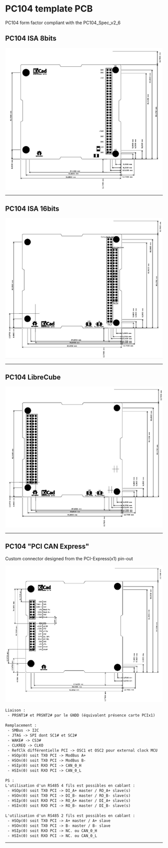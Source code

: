 # PC104 template PCB

PC104 form factor compliant with the PC104_Spec_v2_6

## PC104 ISA 8bits
![PC104 ISA Obits](./PC104_ISA_8bits/PC104_ISA_8bits.jpg)

---
## PC104 ISA 16bits
![PC104 ISA Obits](./PC104_ISA_16bits/PC104_ISA_16bits.jpg)

---
## PC104 LibreCube
![PC104 ISA Obits](./PC104_LibreCube/PC104_LibreCube.jpg)

---
## PC104 "PCI CAN Express"
Custom connector designed from the PCI-Express(x1) pin-out

![PC104 ISA Obits](./PC104_PCI_CAN_Express/PC104_PCI_CAN_Express.jpg)


	Liaison :
	 - PRSNT1# et PRSNT2# par le GNDD (équivalent présence carte PCIx1)
	
	Remplacement :
	 - SMBus -> I2C
	 - JTAG -> SPI dont SC1# et SC2#
	 - WAKE# -> CS3#
	 - CLKREQ -> CLKO
	 - RefClk différentielle PCI -> OSC1 et OSC2 pour external clock MCU
	 - HSOp(0) soit TX0 PCI -> ModBus A+
	 - HSOn(0) soit TX0 PCI -> ModBus B-
	 - HSIp(0) soit RXO PCI -> CAN_0_H
	 - HSIn(0) soit RXO PCI -> CAN_0_L
	
	PS : 
	L'utilisation d'un RS485 4 fils est possibles en cablant :
	 - HSOp(0) soit TX0 PCI -> DI_A+ master / RO_A+ slave(s)
	 - HSOn(0) soit TX0 PCI -> DI_B- master / RO_B- slave(s)
	 - HSIp(0) soit RXO PCI -> RO_A+ master / DI_A+ slave(s)
	 - HSIn(0) soit RXO PCI -> RO_B- master / DI_B- slave(s)

	L'utilisation d'un RS485 2 fils est possibles en cablant :
	 - HSOp(0) soit TX0 PCI -> A+ master / A+ slave
	 - HSOn(0) soit TX0 PCI -> B- master / B- slave
	 - HSIp(0) soit RXO PCI -> NC. ou CAN_0_H
	 - HSIn(0) soit RXO PCI -> NC. ou CAN_0_L

---
